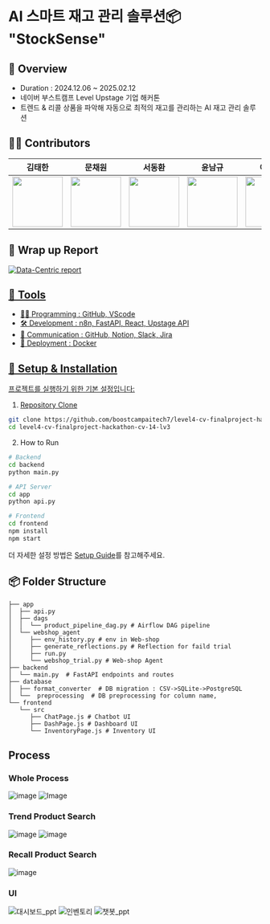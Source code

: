 # AI 스마트 재고 관리 솔루션📦 "StockSense"

## 📖 Overview

- Duration : 2024.12.06 ~ 2025.02.12
- 네이버 부스트캠프 Level Upstage 기업 해커톤
- 트렌드 & 리콜 상품을 파악해 자동으로 최적의 재고를 관리하는 AI 재고 관리 솔루션


## 🧑‍💻 Contributors

|김태한|문채원|서동환|윤남규|이재훈|장지우
|:----:|:----:|:----:|:----:|:----:|:----:|
| [<img src="https://avatars.githubusercontent.com/u/84124094?v=4" alt="" style="width:100px;100px;">](https://github.com/taehan79-kim) <br/> | [<img src="https://github.com/user-attachments/assets/ea61c11c-c577-45bb-ae8e-64dffa192402" alt="" style="width:100px;100px;">](https://github.com/mooniswan) <br/> | [<img src="https://avatars.githubusercontent.com/u/87591965?v=4" alt="" style="width:100px;100px;">](https://github.com/Donghwan127) <br/> | [<img src="https://avatars.githubusercontent.com/u/152387005?v=4" alt="" style="width:100px;100px;">](https://github.com/Namgyu-Youn) <br/> | [<img src="https://github.com/user-attachments/assets/3ed91d99-0ad0-43ee-bb11-0aefc61a0a0e" alt="" style="width:100px;100px;">](https://github.com/syous154) <br/> | [<img src="https://github.com/user-attachments/assets/04f5faa7-05c4-4ecc-87f1-0befb53da70d" alt="" style="width:100px;100px;">](https://github.com/zangzoo) <br/> |

## 📝 Wrap up Report

<a href="https://github.com/boostcampaitech7/level2-cv-semanticsegmentation-cv-14-lv3/blob/main/docs/Wrap_up_Report_CV14.pdf">
  <img src="https://img.shields.io/badge/WrapUp_Report-white?style=for-the-badge&logo=adobeacrobatreader&logoColor=red" alt="Data-Centric report">




## 🔧 Tools

- 🧑‍💻 Programming : GitHub, VScode
- 🛠️ Development : n8n, FastAPI, React, Upstage API
- 👥 Communication : GitHub, Notion, Slack, Jira
- 🧱 Deployment : Docker

## 🚀 Setup & Installation

프로젝트를 실행하기 위한 기본 설정입니다:

1. Repository Clone
```bash
git clone https://github.com/boostcampaitech7/level4-cv-finalproject-hackathon-cv-14-lv3.git
cd level4-cv-finalproject-hackathon-cv-14-lv3
```

2. How to Run
```bash
# Backend
cd backend
python main.py

# API Server
cd app
python api.py  

# Frontend
cd frontend
npm install
npm start
```

더 자세한 설정 방법은 [Setup Guide](./docs/setup-guide.md)를 참고해주세요.


## 📦 Folder Structure

```
├── app
│  ├── api.py
│  ├── dags
│  │  └── product_pipeline_dag.py # Airflow DAG pipeline
│  └── webshop_agent
│     ├── env_history.py # env in Web-shop
│     ├── generate_reflections.py # Reflection for faild trial
│     ├── run.py
│     └── webshop_trial.py # Web-shop Agent
├── backend
│  └── main.py  # FastAPI endpoints and routes
├── database
│  ├── format_converter  # DB migration : CSV->SQLite->PostgreSQL
│  └──  preprocessing  # DB preprocessing for column name,
└── frontend
   └── src
      ├── ChatPage.js # Chatbot UI
      ├── DashPage.js # Dashboard UI
      └── InventoryPage.js # Inventory UI
```


## Process

### Whole Process
![image](https://github.com/user-attachments/assets/b72a77d6-1195-4c5d-a7d3-4a597587a67f)
![Image](https://github.com/user-attachments/assets/f2c13f73-e9d1-41c0-87e9-f75062537456)

### Trend Product Search
![image](https://github.com/user-attachments/assets/4d595ddb-1c8e-4c20-aa49-abc10ccb021c)
![image](https://github.com/user-attachments/assets/69f8a292-badd-444d-b83f-57eb222c0e48)

### Recall Product Search
![image](https://github.com/user-attachments/assets/0cdf3dd9-e253-4696-ac47-ab6bffe5799e)

### UI
![대시보드_ppt](https://github.com/user-attachments/assets/4d97c0cd-e1aa-4ca1-968c-a0b392e14ab6)
![인벤토리](https://github.com/user-attachments/assets/953f676c-77a4-4d5a-80f2-503e12616636)
![챗봇_ppt](https://github.com/user-attachments/assets/cdbb3b4e-df05-47fc-bad4-d90fd76f3e6b)
